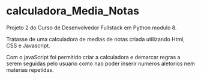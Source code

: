 # calculadora_Media_Notas
Projeto 2 do Curso de Desenvolvedor Fullstack em Python modulo 8.

Tratasse de uma calculadora de medias de notas criada utilizando Html, CSS e Javascript.

Com o javaScript foi permitido criar a calculadora e demarcar regras a serem seguidas pelo usuario como nao poder inserir numeros aletorios nem materias repetidas.

